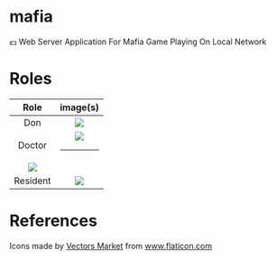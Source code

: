 # mafia
:dollar: Web Server Application For Mafia Game Playing On Local Network

# Roles
| Role            | image(s)                                                                                 |
| :-------------: |:---------------------------------------------------------------------------------------: |
|      Don        | <img src="https://www.github.com/sadrasabouri/mafia/static/images/roles/Don.png">        |
|     Doctor      | <img src="https://www.github.com/sadrasabouri/mafia/static/images/roles/Doctor_1.png"> <hr>
                    <img src="https://www.github.com/sadrasabouri/mafia/static/images/roles/Doctor_2.png">   |
|     Resident    | <img src="https://www.github.com/sadrasabouri/mafia/static/images/roles/Resident_1.png"> |

# References
Icons made by <a href="https://www.flaticon.com/authors/vectors-market" title="Vectors Market">Vectors Market</a> from <a href="https://www.flaticon.com/" title="Flaticon"> www.flaticon.com</a>